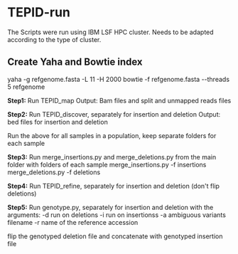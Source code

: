# TEPID-run
The Scripts were run using IBM LSF HPC cluster. Needs to be adapted according to the type of cluster.

## Create Yaha and Bowtie index
yaha -g refgenome.fasta -L 11 -H 2000
bowtie -f refgenome.fasta --threads 5 refgenome

**Step1:** Run TEPID_map
Output: Bam files and split and unmapped reads files

**Step2:** Run TEPID_discover, separately for insertion and deletion
Output: bed files for insertion and deletion

Run the above for all samples in a population, keep separate folders for each sample

**Step3:** Run merge_insertions.py and merge_deletions.py from the main folder with folders of each sample
merge_insertions.py -f insertions
merge_deletions.py -f deletions

**Step4:** Run TEPID_refine, separately for insertion and deletion (don't flip deletions)

**Step5:** Run genotype.py, separately for insertion and deletion with the arguments:
-d run on deletions
-i run on insertionss
-a ambiguous variants filename
-r name of the reference accession


flip the genotyped deletion file and concatenate with genotyped insertion file
